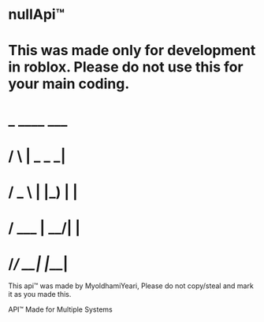 # nullApi™
# This was made only for development in roblox. Please do not use this for your main coding.

#     _    ____ ___ 
#    / \  |  _ \_ _|
#   / _ \ | |_) | | 
#  / ___ \|  __/| | 
# /_/   \_\_|  |___|
                   
                   
This api™ was made by MyoldhamiYeari,
Please do not copy/steal and mark it as you made this.



API™ Made for Multiple Systems
